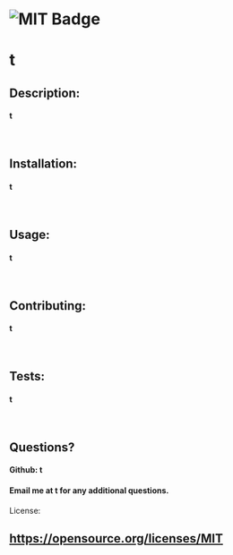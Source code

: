 
  # ![MIT Badge](https://img.shields.io/badge/License-MIT-yellow.svg)

  # t
  
  ## Description: 

  #### t
  &nbsp;

  ## Installation: 

  #### t
  &nbsp;

  ## Usage: 

  #### t
  &nbsp;

  ## Contributing: 

  #### t
  &nbsp;

  ## Tests: 

  #### t
  &nbsp;
  
  ## Questions?

  #### Github: t
  #### Email me at t for any additional questions.

  License:
  ## https://opensource.org/licenses/MIT
